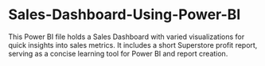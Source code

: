 # Sales-Dashboard-Using-Power-BI
This Power BI file holds a Sales Dashboard with varied visualizations for quick insights into sales metrics. It includes a short Superstore profit report, serving as a concise learning tool for Power BI and report creation.
